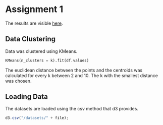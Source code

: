 # Assignment 1
The results are visible [here](https://datavis2.netlify.app/).

## Data Clustering

Data was clustered using KMeans. 
```python
KMeans(n_clusters = k).fit(df.values)
``` 
The euclidean distance between the points and the centroids was calculated for every k between 2 and 10. The k with the smallest distance was chosen.


## Loading Data

The datasets are loaded using the csv method that d3 provides.
```javascript
d3.csv("/datasets/" + file);
```
